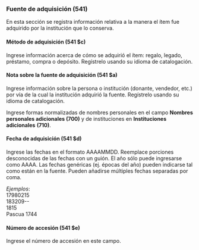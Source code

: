 ### Fuente de adquisición (541)

En esta sección se registra información relativa a la manera el ítem fue adquirido por la institución que lo conserva.

#### Método de adquisición (541 $c)

Ingrese información acerca de cómo se adquirió el ítem: regalo, legado, préstamo, compra o depósito. Regístrelo usando su idioma de catalogación.

#### Nota sobre la fuente de adquisición (541 $a)

Ingrese información sobre la persona o institución (donante, vendedor, etc.) por vía de la cual la institución adquirió la fuente. Regístrelo usando su idioma de catalogación.

Ingrese formas normalizadas de nombres personales en el campo **Nombres personales adicionales (700)** y de instituciones en **Instituciones adicionales** **(710)**. 

#### Fecha de adquisición (541 $d)

Ingrese las fechas en el formato AAAAMMDD. Reemplace porciones desconocidas de las fechas con un guión. El año sólo puede ingresarse como AAAA. Las fechas genéricas (ej. épocas del año) pueden indicarse tal como están en la fuente. Pueden añadirse múltiples fechas separadas por coma.

_Ejemplos_:  
17980215    
183209--   
1815   
Pascua 1744

#### Número de accesión (541 $e)

Ingrese el número de accesión en este campo.